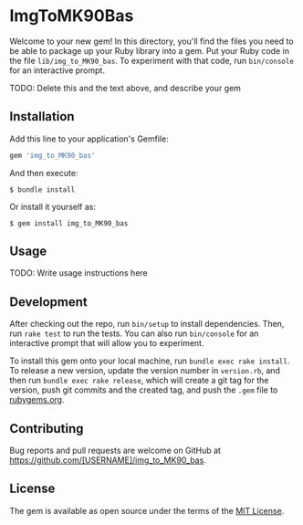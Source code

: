 # ImgToMK90Bas

Welcome to your new gem! In this directory, you'll find the files you need to be able to package up your Ruby library into a gem. Put your Ruby code in the file `lib/img_to_MK90_bas`. To experiment with that code, run `bin/console` for an interactive prompt.

TODO: Delete this and the text above, and describe your gem

## Installation

Add this line to your application's Gemfile:

```ruby
gem 'img_to_MK90_bas'
```

And then execute:

    $ bundle install

Or install it yourself as:

    $ gem install img_to_MK90_bas

## Usage

TODO: Write usage instructions here

## Development

After checking out the repo, run `bin/setup` to install dependencies. Then, run `rake test` to run the tests. You can also run `bin/console` for an interactive prompt that will allow you to experiment.

To install this gem onto your local machine, run `bundle exec rake install`. To release a new version, update the version number in `version.rb`, and then run `bundle exec rake release`, which will create a git tag for the version, push git commits and the created tag, and push the `.gem` file to [rubygems.org](https://rubygems.org).

## Contributing

Bug reports and pull requests are welcome on GitHub at https://github.com/[USERNAME]/img_to_MK90_bas.

## License

The gem is available as open source under the terms of the [MIT License](https://opensource.org/licenses/MIT).
